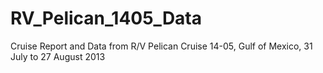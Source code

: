 # RV_Pelican_1405_Data
Cruise Report and Data from R/V Pelican Cruise 14-05, Gulf of Mexico, 31 July to 27 August 2013
